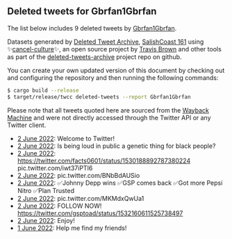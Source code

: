 ## Deleted tweets for Gbrfan1Gbrfan

The list below includes 9 deleted tweets by
[Gbrfan1Gbrfan](https://twitter.com/Gbrfan1Gbrfan).



Datasets generated by [Deleted Tweet Archive](https://twitter.com/deletedtweet161), 
[SalishCoast 161](https://twitter.com/SalishCoastA) using 
✨[cancel-culture](https://github.com/travisbrown/cancel-culture)✨, an open source project by 
[Travis Brown](https://twitter.com/travisbrown) and other tools as part of the 
[deleted-tweets-archive](https://github.com/salcoast/deleted-tweets-archive/) project repo on github.

You can create your own updated version of this document by checking out and configuring the
repository and then running the following commands:

```bash
$ cargo build --release
$ target/release/twcc deleted-tweets --report Gbrfan1Gbrfan
```

Please note that all tweets quoted here are sourced from the
[Wayback Machine](https://web.archive.org) and were not directly accessed through the Twitter API or
any Twitter client.

* [ 2 June 2022](https://web.archive.org/web/20220602175036/https://twitter.com/Gbrfan1Gbrfan/status/1532419223804424192): Welcome to Twitter! <!--1532419223804424192-->
* [ 2 June 2022](https://web.archive.org/web/20220602022755/https://twitter.com/Gbrfan1Gbrfan/status/1532187125420023808): Is being loud in public a genetic thing for black people? <!--1532187125420023808-->
* [ 2 June 2022](https://web.archive.org/web/20220602022501/https://twitter.com/Gbrfan1Gbrfan/status/1532186429568208899): https://twitter.com/facts0601/status/1530188892787380224  pic.twitter.com/iwt37iPTI6 <!--1532186429568208899-->
* [ 2 June 2022](https://web.archive.org/web/20220602022234/https://twitter.com/Gbrfan1Gbrfan/status/1532185836342624264): pic.twitter.com/BNbBdAUSio <!--1532185836342624264-->
* [ 2 June 2022](https://web.archive.org/web/20220602011507/https://twitter.com/Gbrfan1Gbrfan/status/1532168860463419392): ✅Johnny Depp wins  ✅GSP comes back ✅Got more Pepsi Nitro  ✅Plan Trusted <!--1532168860463419392-->
* [ 2 June 2022](https://web.archive.org/web/20220602010457/https://twitter.com/Gbrfan1Gbrfan/status/1532166140608360448): pic.twitter.com/MKMdxQwUa1 <!--1532166140608360448-->
* [ 2 June 2022](https://web.archive.org/web/20220602010407/https://twitter.com/Gbrfan1Gbrfan/status/1532165952674140160): FOLLOW NOW! https://twitter.com/gsptoad/status/1532160611525738497 <!--1532165952674140160-->
* [ 2 June 2022](https://web.archive.org/web/20220602001534/https://twitter.com/Gbrfan1Gbrfan/status/1532153825582260225): Enjoy! <!--1532153825582260225-->
* [ 1 June 2022](https://web.archive.org/web/20220601204042/https://twitter.com/Gbrfan1Gbrfan/status/1532094069844889612): Help me find my friends! <!--1532094069844889612-->
